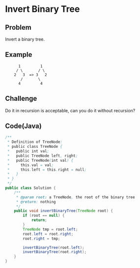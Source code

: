 # Invert Binary Tree

## Problem

Invert a binary tree.

## Example

```
      1         1
     / \       / \
    2   3  => 3   2
       /       \
      4         4
```

## Challenge

Do it in recursion is acceptable, can you do it without recursion?

## Code(Java)

```java
/**
 * Definition of TreeNode:
 * public class TreeNode {
 *   public int val;
 *   public TreeNode left, right;
 *   public TreeNode(int val) {
 *     this.val = val;
 *     this.left = this.right = null;
 *   }
 * }
 */
public class Solution {
    /**
     * @param root: a TreeNode, the root of the binary tree
     * @return: nothing
     */
    public void invertBinaryTree(TreeNode root) {
        if (root == null) {
            return;
        }
        TreeNode tmp = root.left;
        root.left = root.right;
        root.right = tmp;

        invertBinaryTree(root.left);
        invertBinaryTree(root.right);
    }
}
```
